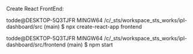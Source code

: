 

Create React FrontEnd:

todde@DESKTOP-5Q3TJFR MINGW64 /c/_sts/workspace_sts_works/ipl-dashboard/src (main)
$ npx create-react-app frontend

todde@DESKTOP-5Q3TJFR MINGW64 /c/_sts/workspace_sts_works/ipl-dashboard/src/frontend (main)
$ npm start
